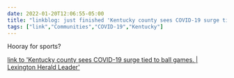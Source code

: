 ```yaml
---
date: 2022-01-20T12:06:55-05:00
title: "linkblog: just finished 'Kentucky county sees COVID-19 surge tied to ball games. | Lexington Herald Leader'"
tags: ["link","Communities","COVID-19","Kentucky"]
---
```

Hooray for sports?
 
[link to 'Kentucky county sees COVID-19 surge tied to ball games. | Lexington Herald Leader'](https://www.kentucky.com/news/state/kentucky/article257540853.html)
